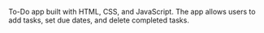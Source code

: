 To-Do app built with HTML, CSS, and JavaScript. The app allows users to add tasks, set due dates, and delete completed tasks.

